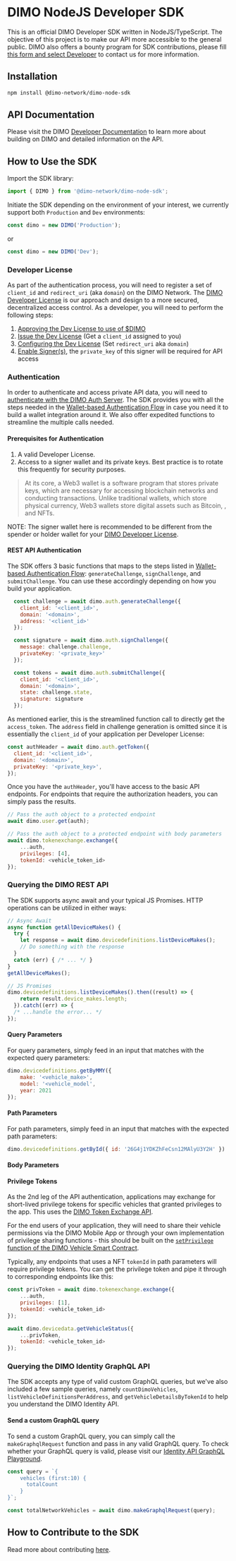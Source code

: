 
# DIMO NodeJS Developer SDK
This is an official DIMO Developer SDK written in NodeJS/TypeScript. The objective of this project is to make our API more accessible to the general public. DIMO also offers a bounty program for SDK contributions, please fill [this form and select Developer](https://dimo.zone/contact) to contact us for more information.

## Installation
```bash
npm install @dimo-network/dimo-node-sdk
```

## API Documentation
Please visit the DIMO [Developer Documentation](https://docs.dimo.zone/developer-platform) to learn more about building on DIMO and detailed information on the API.

## How to Use the SDK

Import the SDK library:
```js
import { DIMO } from '@dimo-network/dimo-node-sdk';
```

Initiate the SDK depending on the environment of your interest, we currently support both `Production` and `Dev` environments:

```js
const dimo = new DIMO('Production');
```
or

```js
const dimo = new DIMO('Dev');
```
### Developer License
As part of the authentication process, you will need to register a set of `client_id` and `redirect_uri` (aka `domain`) on the DIMO Network. The [DIMO Developer License](https://docs.dimo.zone/developer-platform/getting-started/developer-license) is our approach and design to a more secured, decentralized access control. As a developer, you will need to perform the following steps:

1. [Approving the Dev License to use of $DIMO](https://docs.dimo.zone/developer-platform/getting-started/developer-license/licensing-process#step-1-approving-the-dev-license-to-use-of-usddimo)
2. [Issue the Dev License](https://docs.dimo.zone/developer-platform/getting-started/developer-license/licensing-process#step-2-issue-the-dev-license) (Get a `client_id` assigned to you)
3. [Configuring the Dev License](https://docs.dimo.zone/developer-platform/getting-started/developer-license/licensing-process#step-3-configuring-the-dev-license) (Set `redirect_uri` aka `domain`)
4. [Enable Signer(s)](https://docs.dimo.zone/developer-platform/getting-started/developer-license/licensing-process#step-4-enable-signer-s), the `private_key` of this signer will be required for API access

### Authentication

In order to authenticate and access private API data, you will need to [authenticate with the DIMO Auth Server](https://docs.dimo.zone/developer-platform/getting-started/authentication). The SDK provides you with all the steps needed in the [Wallet-based Authentication Flow](https://docs.dimo.zone/developer-platform/getting-started/authentication/wallet-based-authentication-flow) in case you need it to build a wallet integration around it. We also offer expedited functions to streamline the multiple calls needed. 

#### Prerequisites for Authentication
1. A valid Developer License.
2. Access to a signer wallet and its private keys. Best practice is to rotate this frequently for security purposes.

> At its core, a Web3 wallet is a software program that stores private keys, which are necessary for accessing blockchain networks and conducting transactions. Unlike traditional wallets, which store physical currency, Web3 wallets store digital assets such as Bitcoin, , and NFTs. 

NOTE: The signer wallet here is recommended to be different from the spender or holder wallet for your [DIMO Developer License](https://github.com/DIMO-Network/developer-license-donotus).

#### REST API Authentication

The SDK offers 3 basic functions that maps to the steps listed in [Wallet-based Authentication Flow](https://docs.dimo.zone/developer-platform/getting-started/authentication/wallet-based-authentication-flow): `generateChallenge`, `signChallenge`, and `submitChallenge`. You can use these accordingly depending on how you build your application.

```js
  const challenge = await dimo.auth.generateChallenge({
    client_id: '<client_id>',
    domain: '<domain>',
    address: '<client_id>'
  });

  const signature = await dimo.auth.signChallenge({
    message: challenge.challenge, 
    privateKey: '<private_key>'
  });

  const tokens = await dimo.auth.submitChallenge({
    client_id: '<client_id>',
    domain: '<domain>',
    state: challenge.state,
    signature: signature
  });
```

As mentioned earlier, this is the streamlined function call to directly get the `access_token`. The `address` field in challenge generation is omitted since it is essentially the `client_id` of your application per Developer License:

```js
const authHeader = await dimo.auth.getToken({
  client_id: '<client_id>',
  domain: '<domain>',
  privateKey: '<private_key>',
});
```

Once you have the `authHeader`, you'll have access to the basic API endpoints. For endpoints that require the authorization headers, you can simply pass the results.

```js
// Pass the auth object to a protected endpoint
await dimo.user.get(auth);

// Pass the auth object to a protected endpoint with body parameters
await dimo.tokenexchange.exchange({
    ...auth,
    privileges: [4],
    tokenId: <vehicle_token_id>
});

```

### Querying the DIMO REST API
The SDK supports async await and your typical JS Promises. HTTP operations can be utilized in either ways:

```js
// Async Await
async function getAllDeviceMakes() {
  try {
    let response = await dimo.devicedefinitions.listDeviceMakes();
    // Do something with the response
  }
  catch (err) { /* ... */ }
}
getAllDeviceMakes();
```

```js
// JS Promises
dimo.devicedefinitions.listDeviceMakes().then((result) => {
    return result.device_makes.length;
  }).catch((err) => {
  /* ...handle the error... */
});
```

#### Query Parameters

For query parameters, simply feed in an input that matches with the expected query parameters:
```js
dimo.devicedefinitions.getByMMY({
    make: '<vehicle_make>',
    model: '<vehicle_model',
    year: 2021
});
```
#### Path Parameters

For path parameters, simply feed in an input that matches with the expected path parameters:
```js
dimo.devicedefinitions.getById({ id: '26G4j1YDKZhFeCsn12MAlyU3Y2H' })
```

#### Body Parameters

#### Privilege Tokens

As the 2nd leg of the API authentication, applications may exchange for short-lived privilege tokens for specific vehicles that granted privileges to the app. This uses the [DIMO Token Exchange API](https://docs.dimo.zone/developer-platform/api-references/dimo-protocol/token-exchange-api/token-exchange-api-endpoints). 

For the end users of your application, they will need to share their vehicle permissions via the DIMO Mobile App or through your own implementation of privilege sharing functions - this should be built on the [`setPrivilege` function of the DIMO Vehicle Smart Contract](https://polygonscan.com/address/0xba5738a18d83d41847dffbdc6101d37c69c9b0cf#writeProxyContract).

Typically, any endpoints that uses a NFT `tokenId` in path parameters will require privilege tokens. You can get the privilege token and pipe it through to corresponding endpoints like this:  

```js
const privToken = await dimo.tokenexchange.exchange({
    ...auth,
    privileges: [1],
    tokenId: <vehicle_token_id>
});

await dimo.devicedata.getVehicleStatus({
    ...privToken,
    tokenId: <vehicle_token_id>
});
```

### Querying the DIMO Identity GraphQL API

The SDK accepts any type of valid custom GraphQL queries, but we've also included a few sample queries, namely `countDimoVehicles`, `listVehicleDefinitionsPerAddress`, and `getVehicleDetailsByTokenId` to help you understand the DIMO Identity API. 

#### Send a custom GraphQL query
To send a custom GraphQL query, you can simply call the `makeGraphqlRequest` function and pass in any valid GraphQL query. To check whether your GraphQL query is valid, please visit our [Identity API GraphQL Playground](https://identity-api.dimo.zone/).

```js
const query = `{ 
    vehicles (first:10) {
      totalCount
    }
}`;

const totalNetworkVehicles = await dimo.makeGraphqlRequest(query);

```

## How to Contribute to the SDK
Read more about contributing [here](https://github.com/DIMO-Network/dimo-node-sdk/blob/master/CONTRIBUTING.md).